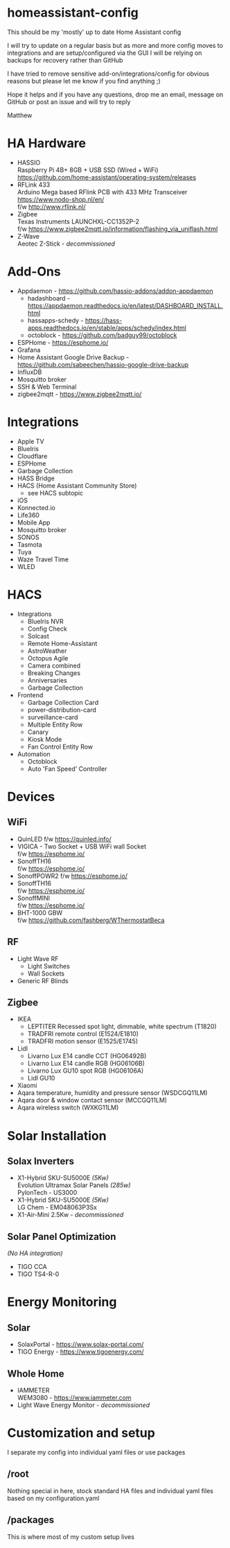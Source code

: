 # homeassistant-config
This should be my 'mostly' up to date Home Assistant config

I will try to update on a regular basis but as more and more config moves to integrations and are setup/configured
via the GUI I will be relying on backups for recovery rather than GitHub

I have tried to remove sensitive add-on/integrations/config for obvious reasons but please let me know if you find anything ;)

Hope it helps and if you have any questions, drop me an email, message on GitHub or post an issue and will try to reply

Matthew

# HA Hardware
- HASSIO  
  Raspberry Pi 4B+ 8GB + USB SSD (Wired + WiFi)  
  https://github.com/home-assistant/operating-system/releases
- RFLink 433  
  Arduino Mega based RFlink PCB with 433 MHz Transceiver  
  https://www.nodo-shop.nl/en/  
  f/w http://www.rflink.nl/
- Zigbee  
  Texas Instruments LAUNCHXL-CC1352P-2  
  f/w https://www.zigbee2mqtt.io/information/flashing_via_uniflash.html
- Z-Wave  
  Aeotec Z-Stick - *decommissioned*

# Add-Ons
- Appdaemon - https://github.com/hassio-addons/addon-appdaemon
  - hadashboard - https://appdaemon.readthedocs.io/en/latest/DASHBOARD_INSTALL.html
  - hassapps-schedy - https://hass-apps.readthedocs.io/en/stable/apps/schedy/index.html
  - octoblock - https://github.com/badguy99/octoblock
- ESPHome - https://esphome.io/
- Grafana
- Home Assistant Google Drive Backup - https://github.com/sabeechen/hassio-google-drive-backup
- InfluxDB
- Mosquitto broker
- SSH & Web Terminal
- zigbee2mqtt - https://www.zigbee2mqtt.io/

# Integrations
- Apple TV
- BlueIris
- Cloudflare
- ESPHome
- Garbage Collection
- HASS Bridge
- HACS (Home Assistant Community Store)
  - see HACS subtopic
- iOS
- Konnected.io
- Life360
- Mobile App
- Mosquitto broker
- SONOS
- Tasmota
- Tuya
- Waze Travel Time
- WLED

# HACS
- Integrations
  - BlueIris NVR
  - Config Check
  - Solcast
  - Remote Home-Assistant
  - AstroWeather
  - Octopus Agile
  - Camera combined
  - Breaking Changes
  - Anniversaries
  - Garbage Collection
- Frontend
  - Garbage Collection Card
  - power-distribution-card
  - surveillance-card
  - Multiple Entity Row
  - Canary
  - Kiosk Mode
  - Fan Control Entity Row
- Automation
  - Octoblock
  - Auto 'Fan Speed' Controller

# Devices
## WiFi
- QuinLED
  f/w https://quinled.info/
- VIGICA - Two Socket + USB WiFi wall Socket  
  f/w https://esphome.io/
- SonoffTH16  
  f/w https://esphome.io/
- SonoffPOWR2
  f/w https://esphome.io/
- SonoffTH16  
  f/w https://esphome.io/
- SonoffMINI  
  f/w https://esphome.io/
- BHT-1000 GBW  
  f/w https://github.com/fashberg/WThermostatBeca  

## RF
- Light Wave RF  
  - Light Switches
  - Wall Sockets
- Generic RF Blinds

## Zigbee
- IKEA
  - LEPTITER Recessed spot light, dimmable, white spectrum (T1820)
  - TRADFRI remote control (E1524/E1810)
  - TRADFRI motion sensor (E1525/E1745)
- Lidl
  - Livarno Lux E14 candle CCT (HG06492B)
  - Livarno Lux E14 candle RGB (HG06106B)
  - Livarno Lux GU10 spot RGB (HG06106A)
  - Lidl GU10
- Xiaomi
 - Aqara temperature, humidity and pressure sensor (WSDCGQ11LM)
 - Aqara door & window contact sensor (MCCGQ11LM)
 - Aqara wireless switch (WXKG11LM)

# Solar Installation
## Solax Inverters
- X1-Hybrid SKU-SU5000E *(5Kw)*  
  Evolution Ultramax Solar Panels *(285w)*  
  PylonTech - US3000  
- X1-Hybrid SKU-SU5000E *(5Kw)*  
  LG Chem - EM048063P3Sx  
- X1-Air-Mini 2.5Kw - *decommissioned*

## Solar Panel Optimization
*(No HA integration)*
- TIGO CCA
- TIGO TS4-R-0

# Energy Monitoring
## Solar
- SolaxPortal - https://www.solax-portal.com/
- TIGO Energy - https://www.tigoenergy.com/
## Whole Home
- IAMMETER  
  WEM3080 - https://www.iammeter.com
- Light Wave Energy Monitor - *decommissioned*

# Customization and setup
I separate my config into individual yaml files or use packages

## /root
Nothing special in here, stock standard HA files and individual yaml files based on my configuration.yaml

## /packages
This is where most of my custom setup lives
